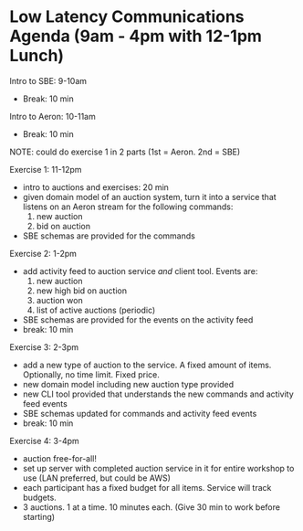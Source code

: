 # Low Latency Communications Agenda (9am - 4pm with 12-1pm Lunch)

Intro to SBE: 9-10am
* Break: 10 min

Intro to Aeron: 10-11am
* Break: 10 min

NOTE: could do exercise 1 in 2 parts (1st = Aeron. 2nd = SBE)

Exercise 1: 11-12pm
* intro to auctions and exercises: 20 min
* given domain model of an auction system, turn it into a service that listens on an Aeron stream for the following commands:
    1. new auction
    1. bid on auction
* SBE schemas are provided for the commands

Exercise 2: 1-2pm
* add activity feed to auction service _and_ client tool. Events are:
    1. new auction
    1. new high bid on auction
    1. auction won
    1. list of active auctions (periodic)
* SBE schemas are provided for the events on the activity feed
* break: 10 min

Exercise 3: 2-3pm
* add a new type of auction to the service. A fixed amount of items. Optionally, no time limit. Fixed price.
* new domain model including new auction type provided
* new CLI tool provided that understands the new commands and activity feed events
* SBE schemas updated for commands and activity feed events
* break: 10 min

Exercise 4: 3-4pm
* auction free-for-all!
* set up server with completed auction service in it for entire workshop to use (LAN preferred, but could be AWS)
* each participant has a fixed budget for all items. Service will track budgets.
* 3 auctions. 1 at a time. 10 minutes each. (Give 30 min to work before starting)
